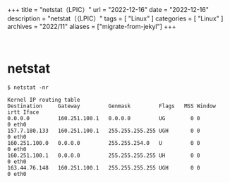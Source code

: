 +++
title = "netstat（LPIC）"
url = "2022-12-16"
date = "2022-12-16"
description = "netstat（（LPIC）"
tags = [
  "Linux"
]
categories = [
  "Linux"
]
archives = "2022/11"
aliases = ["migrate-from-jekyl"]
+++

<br>

# netstat


```
$ netstat -nr
```

```
Kernel IP routing table
Destination     Gateway         Genmask         Flags   MSS Window  irtt Iface
0.0.0.0         160.251.100.1   0.0.0.0         UG        0 0          0 eth0
157.7.180.133   160.251.100.1   255.255.255.255 UGH       0 0          0 eth0
160.251.100.0   0.0.0.0         255.255.254.0   U         0 0          0 eth0
160.251.100.1   0.0.0.0         255.255.255.255 UH        0 0          0 eth0
163.44.76.148   160.251.100.1   255.255.255.255 UGH       0 0          0 eth0
```
